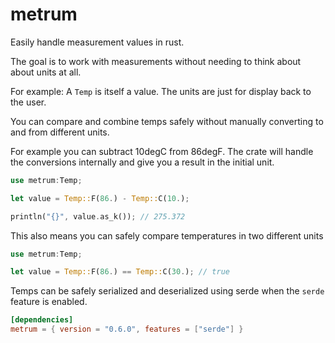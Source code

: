 # metrum

Easily handle measurement values in rust.

The goal is to work with measurements without needing to think about about units at all.

For example: A `Temp` is itself a value. The units are just for display back to the user.

You can compare and combine temps safely without manually converting to and from different units.

For example you can subtract 10degC from 86degF. The crate will handle the conversions internally and give you a result in the initial unit.

```rust
use metrum:Temp;

let value = Temp::F(86.) - Temp::C(10.);

println("{}", value.as_k()); // 275.372
```

This also means you can safely compare temperatures in two different units

```rust
use metrum:Temp;

let value = Temp::F(86.) == Temp::C(30.); // true
```

Temps can be safely serialized and deserialized using serde when the `serde` feature is enabled.

```toml
[dependencies]
metrum = { version = "0.6.0", features = ["serde"] }
```
